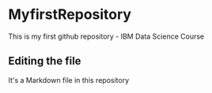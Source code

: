 # MyfirstRepository
This is my first github repository - IBM Data Science Course
## Editing the file
It's a Markdown file in this repository 
